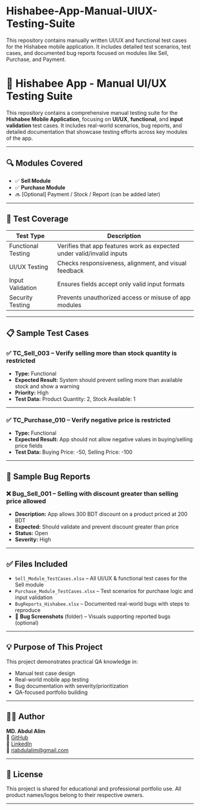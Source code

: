 # Hishabee-App-Manual-UIUX-Testing-Suite
This repository contains manually written UI/UX and functional test cases for the Hishabee mobile application. It includes detailed test scenarios, test cases, and documented bug reports focused on modules like Sell, Purchase, and Payment.

# 📱 Hishabee App - Manual UI/UX Testing Suite

This repository contains a comprehensive manual testing suite for the **Hishabee Mobile Application**, focusing on **UI/UX**, **functional**, and **input validation** test cases. It includes real-world scenarios, bug reports, and detailed documentation that showcase testing efforts across key modules of the app.

---

## 🔍 Modules Covered

- ✅ **Sell Module**
- ✅ **Purchase Module**
- 🔜 [Optional] Payment / Stock / Report (can be added later)

---

## 🧪 Test Coverage

| Test Type           | Description                                                       |
|---------------------|-------------------------------------------------------------------|
| Functional Testing  | Verifies that app features work as expected under valid/invalid inputs |
| UI/UX Testing       | Checks responsiveness, alignment, and visual feedback             |
| Input Validation    | Ensures fields accept only valid input formats                    |
| Security Testing    | Prevents unauthorized access or misuse of app modules             |

---

## 📋 Sample Test Cases

### ✅ TC_Sell_003 – Verify selling more than stock quantity is restricted

- **Type:** Functional
- **Expected Result:** System should prevent selling more than available stock and show a warning
- **Priority:** High
- **Test Data:** Product Quantity: 2, Stock Available: 1

---

### ✅ TC_Purchase_010 – Verify negative price is restricted

- **Type:** Functional
- **Expected Result:** App should not allow negative values in buying/selling price fields
- **Test Data:** Buying Price: -50, Selling Price: -100

---

## 🐞 Sample Bug Reports

### ❌ Bug_Sell_001 – Selling with discount greater than selling price allowed

- **Description:** App allows 300 BDT discount on a product priced at 200 BDT
- **Expected:** Should validate and prevent discount greater than price
- **Status:** Open
- **Severity:** High

---

## ✅ Files Included

- `Sell_Module_TestCases.xlsx` – All UI/UX & functional test cases for the Sell module  
- `Purchase_Module_TestCases.xlsx` – Test scenarios for purchase logic and input validation  
- `BugReports_Hishabee.xlsx` – Documented real-world bugs with steps to reproduce  
- 📸 **Bug Screenshots** (folder) – Visuals supporting reported bugs (optional)

---

## 💡 Purpose of This Project

This project demonstrates practical QA knowledge in:

- Manual test case design
- Real-world mobile app testing
- Bug documentation with severity/prioritization
- QA-focused portfolio building

---

## 🧑‍💻 Author

**MD. Abdul Alim**  
🔗 [GitHub](https://github.com/rjabdulalim)  
🔗 [LinkedIn](https://linkedin.com/in/rjalim)  
📧 rjabdulalim@gmail.com  

---

## 📌 License

This project is shared for educational and professional portfolio use. All product names/logos belong to their respective owners.

---

